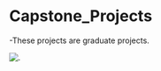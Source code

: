 # Capstone_Projects

-These projects are graduate projects.

![.](https://www.google.com/url?sa=i&url=http%3A%2F%2Fwww.projeniyapalim.com%2Fmezuniyet-projesi-yapilir.html&psig=AOvVaw04TBYqUWPJsCmb_9gMfk7W&ust=1617566401385000&source=images&cd=vfe&ved=0CAIQjRxqFwoTCNCpz8ju4u8CFQAAAAAdAAAAABAD)

